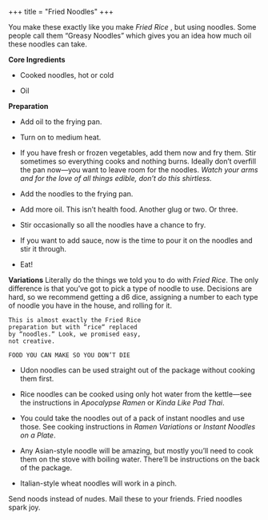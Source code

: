 +++
title = "Fried Noodles"
+++

You make these exactly like you make _Fried Rice_ , but using noodles. Some
people call them “Greasy Noodles” which gives you an idea how much oil
these noodles can take.

**Core Ingredients**
- Cooked noodles, hot or cold

- Oil

**Preparation**
- Add oil to the frying pan.

- Turn on to medium heat.

- If you have fresh or frozen vegetables, add them now and fry them. Stir
sometimes so everything cooks and nothing burns. Ideally don’t overfill
the pan now—you want to leave room for the noodles. _Watch your arms
and for the love of all things edible, don’t do this shirtless._

- Add the noodles to the frying pan.

- Add more oil. This isn’t health food. Another glug or two. Or three.

- Stir occasionally so all the noodles have a chance to fry.

- If you want to add sauce, now is the time to pour it on the noodles and
stir it through.

- Eat!

**Variations**
Literally do the things we told you to do with _Fried Rice_. The only difference
is that you’ve got to pick a type of noodle to use. Decisions are hard, so we
recommend getting a d6 dice, assigning a number to each type of noodle you
have in the house, and rolling for it.

```
This is almost exactly the Fried Rice
preparation but with “rice“ replaced
by “noodles.“ Look, we promised easy,
not creative.
```

```
FOOD YOU CAN MAKE SO YOU DON’T DIE
```
- Udon noodles can be used straight out of the package without cooking
them first.

- Rice noodles can be cooked using only hot water from the kettle—see the
instructions in _Apocalypse Ramen_ or _Kinda Like Pad Thai_.

- You could take the noodles out of a pack of instant noodles and use
those. See cooking instructions in _Ramen Variations_ or _Instant Noodles on a
Plate_.

- Any Asian-style noodle will be amazing, but mostly you’ll need to cook
them on the stove with boiling water. There’ll be instructions on the
back of the package.

- Italian-style wheat noodles will work in a pinch.

Send noods instead of nudes. Mail these to your friends. Fried noodles
spark joy.